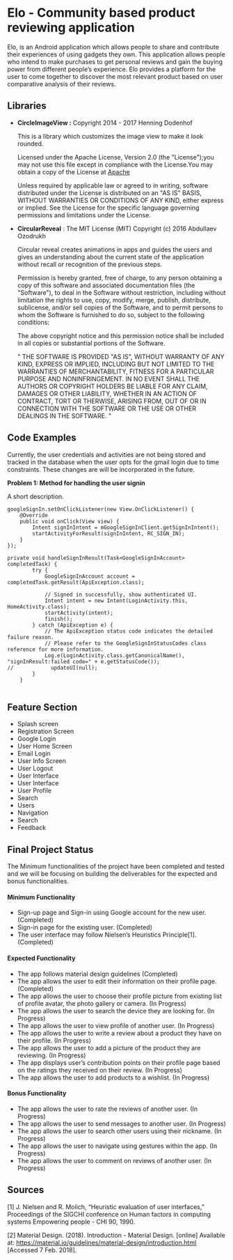 # Elo - Community based product reviewing application


Elo, is an Android application which allows people to share and contribute their experiences of using gadgets they own. This application allows people who intend to make purchases to get personal reviews and gain the buying power from different people’s experience. Elo provides a platform for the user to come together to discover the most relevant product based on user comparative analysis of their reviews.

## Libraries

- **CircleImageView :**  Copyright 2014 - 2017 Henning Dodenhof

	This is a library which customizes the image view to make it look rounded.


    Licensed under the Apache License, Version 2.0 (the "License");you may not use this file except in compliance with the License.You may obtain a copy of the License at [Apache](http://www.apache.org/licenses/LICENSE-2.0)

    Unless required by applicable law or agreed to in writing, software distributed under the License is distributed on an "AS IS" BASIS, WITHOUT WARRANTIES OR CONDITIONS OF ANY KIND, either express or implied. See the License for the specific language governing permissions and limitations under the License.
    
  
 - **CircularReveal** : The MIT License (MIT) Copyright (c) 2016 Abdullaev Ozodrukh

      Circular reveal creates animations in apps and guides the users and gives an understanding about the current state of the application without recall or recognition of the previous steps.
      

    Permission is hereby granted, free of charge, to any person obtaining a copy of this software and associated documentation files (the "Software"), to deal in the Software without restriction, including without limitation the rights to use, copy, modify, merge, publish, distribute, sublicense, and/or sell copies of the Software, and to permit persons to whom the Software is furnished to do so, subject to the following conditions:

    The above copyright notice and this permission notice shall be included in all copies or substantial portions of the Software.
    
    " THE SOFTWARE IS PROVIDED "AS IS", WITHOUT WARRANTY OF ANY KIND, EXPRESS OR IMPLIED, INCLUDING BUT NOT LIMITED TO THE WARRANTIES OF MERCHANTABILITY, FITNESS FOR A PARTICULAR PURPOSE AND NONINFRINGEMENT. IN NO EVENT SHALL THE AUTHORS OR COPYRIGHT HOLDERS BE LIABLE FOR ANY CLAIM, DAMAGES OR OTHER LIABILITY, WHETHER IN AN ACTION OF CONTRACT, TORT OR THERWISE, ARISING FROM, OUT OF OR IN CONNECTION WITH THE SOFTWARE OR THE USE OR OTHER DEALINGS IN THE SOFTWARE. "



## Code Examples

Currently, the user credentials and activities are not being stored and tracked in the database when the user opts for the gmail login due to time constraints. These changes are will be incorporated in the future.

**Problem 1: Method for handling the user signin**

A short description.
```
googleSignIn.setOnClickListener(new View.OnClickListener() {
    @Override
    public void onClick(View view) {
        Intent signInIntent = mGoogleSignInClient.getSignInIntent();
        startActivityForResult(signInIntent, RC_SIGN_IN);
    }
});

private void handleSignInResult(Task<GoogleSignInAccount> completedTask) {
        try {
            GoogleSignInAccount account = completedTask.getResult(ApiException.class);

            // Signed in successfully, show authenticated UI.
            Intent intent = new Intent(LoginActivity.this, HomeActivity.class);
            startActivity(intent);
            finish();
        } catch (ApiException e) {
            // The ApiException status code indicates the detailed failure reason.
            // Please refer to the GoogleSignInStatusCodes class reference for more information.
            Log.e(LoginActivity.class.getCanonicalName(), "signInResult:failed code=" + e.getStatusCode());
//            updateUI(null);
        }
    }


```

## Feature Section

- Splash screen 
- Registration Screen 
- Google Login
- User Home Screen
- Email Login
- User Info Screen
- User Logout
- User Interface
- User Interface
- User Profile
- Search
- Users
- Navigation
- Search
- Feedback

## Final Project Status
The Minimum functionalities of the project have been completed and tested and we will be focusing on building the deliverables for the expected and bonus functionalities.

#### Minimum Functionality
- Sign-up page and Sign-in using Google account for the new user. (Completed)
- Sign-in page for the existing user. (Completed)
- The user interface may follow Nielsen’s Heuristics Principle[1]. (Completed)

#### Expected Functionality

- The app follows material design guidelines (Completed)	
- The app allows the user to edit their information on their profile page. (Completed)
- The app allows the user to choose their profile picture from existing list of profile avatar,  the photo gallery or camera. (In Progress)
- The app allows the user to search the device they are looking for. (In Progress)
- The app allows the user to view profile of another user. (In Progress)
- The app allows the user to write a review about a product they have on their profile. (In Progress)
- The app allows the user to add a picture of the product they are reviewing. (In Progress)
- The app displays user’s contribution points on their profile page based on the ratings they received on their review. (In Progress)
- The app allows the user to add products to a wishlist. (In Progress)


#### Bonus Functionality
- The app allows the user to rate the reviews of another user. (In Progress)
- The app allows the user to send messages to another user. (In Progress)
- The app allows the user to search other users using their nickname. (In Progress)
- The app allows the user to navigate using gestures within the app. (In Progress)
- The app allows the user to comment on reviews of another user. (In Progress)

## Sources

[1] J. Nielsen and R. Molich, “Heuristic evaluation of user interfaces,” Proceedings of the SIGCHI conference on Human factors in computing systems Empowering people - CHI 90, 1990.

[2] Material Design. (2018). Introduction - Material Design. [online] Available at: https://material.io/guidelines/material-design/introduction.html [Accessed 7 Feb. 2018].




